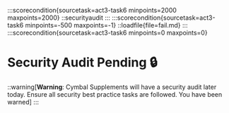 :::scorecondition{sourcetask=act3-task6 minpoints=2000 maxpoints=2000}
::securityaudit
:::
:::scorecondition{sourcetask=act3-task6 minpoints=-500 maxpoints=-1}
::loadfile{file=fail.md}
:::
:::scorecondition{sourcetask=act3-task6 minpoints=0 maxpoints=0}
# Security Audit Pending 🔒

::warning[**Warning**: Cymbal Supplements will have a security audit later today. Ensure all security best practice tasks are followed. You have been warned]
:::
